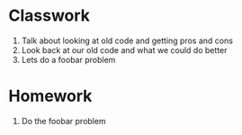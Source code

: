 # Classwork
1. Talk about looking at old code and getting pros and cons
1. Look back at our old code and what we could do better
1. Lets do a foobar problem

# Homework
1. Do the foobar problem 
